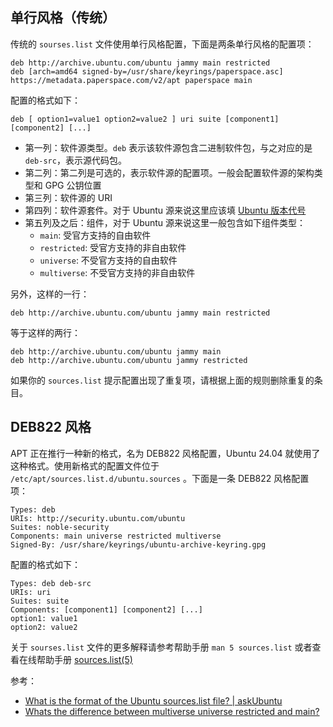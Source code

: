 ## 单行风格（传统）

传统的 `sourses.list` 文件使用单行风格配置，下面是两条单行风格的配置项：

```list
deb http://archive.ubuntu.com/ubuntu jammy main restricted
deb [arch=amd64 signed-by=/usr/share/keyrings/paperspace.asc] https://metadata.paperspace.com/v2/apt paperspace main
```

配置的格式如下：

```list
deb [ option1=value1 option2=value2 ] uri suite [component1] [component2] [...]
```

- 第一列：软件源类型。`deb` 表示该软件源包含二进制软件包，与之对应的是 `deb-src`，表示源代码包。
- 第二列：第二列是可选的，表示软件源的配置项。一般会配置软件源的架构类型和 GPG 公钥位置
- 第三列：软件源的 URI
- 第四列：软件源套件。对于 Ubuntu 源来说这里应该填 [Ubuntu 版本代号](https://wiki.ubuntu.com/Releases)
- 第五列及之后：组件，对于 Ubuntu 源来说这里一般包含如下组件类型：
   - `main`: 受官方支持的自由软件
   - `restricted`: 受官方支持的非自由软件
   - `universe`: 不受官方支持的自由软件
   - `multiverse`: 不受官方支持的非自由软件

另外，这样的一行：

```list
deb http://archive.ubuntu.com/ubuntu jammy main restricted
```

等于这样的两行：

```list
deb http://archive.ubuntu.com/ubuntu jammy main
deb http://archive.ubuntu.com/ubuntu jammy restricted
```

如果你的 `sources.list` 提示配置出现了重复项，请根据上面的规则删除重复的条目。

## DEB822 风格

APT 正在推行一种新的格式，名为 DEB822 风格配置，Ubuntu 24.04 就使用了这种格式。使用新格式的配置文件位于 `/etc/apt/sources.list.d/ubuntu.sources` 。下面是一条 DEB822 风格配置项：

```sources
Types: deb
URIs: http://security.ubuntu.com/ubuntu
Suites: noble-security
Components: main universe restricted multiverse
Signed-By: /usr/share/keyrings/ubuntu-archive-keyring.gpg
```

配置的格式如下：

```sources
Types: deb deb-src
URIs: uri
Suites: suite
Components: [component1] [component2] [...]
option1: value1
option2: value2
```

关于 `sourses.list` 文件的更多解释请参考帮助手册 `man 5 sources.list` 或者查看在线帮助手册 [sources.list(5)](https://manpages.ubuntu.com/manpages/jammy/man5/sources.list.5.html)

参考：

- [What is the format of the Ubuntu sources.list file? | askUbuntu](https://askubuntu.com/questions/737498/what-is-the-format-of-the-ubuntu-sources-list-file)
- [Whats the difference between multiverse universe restricted and main?](https://askubuntu.com/questions/58364/whats-the-difference-between-multiverse-universe-restricted-and-main)